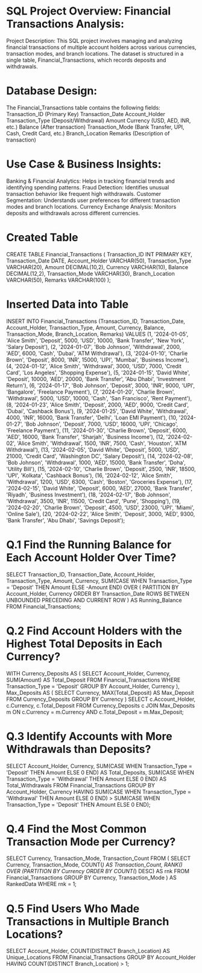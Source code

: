 # SQL Project Overview: Financial Transactions Analysis:
Project Description:
This SQL project involves managing and analyzing financial transactions of multiple account holders across various currencies, transaction modes, and branch locations.
The dataset is structured in a single table, Financial_Transactions, which records deposits and withdrawals.


# Database Design:
The Financial_Transactions table contains the following fields:
Transaction_ID (Primary Key)
Transaction_Date
Account_Holder
Transaction_Type (Deposit/Withdrawal)
Amount
Currency (USD, AED, INR, etc.)
Balance (After transaction)
Transaction_Mode (Bank Transfer, UPI, Cash, Credit Card, etc.)
Branch_Location
Remarks (Description of transaction)


# Use Case & Business Insights:
Banking & Financial Analytics: Helps in tracking financial trends and identifying spending patterns.
Fraud Detection: Identifies unusual transaction behavior like frequent high withdrawals.
Customer Segmentation: Understands user preferences for different transaction modes and branch locations.
Currency Exchange Analysis: Monitors deposits and withdrawals across different currencies.


# Created Table

CREATE TABLE Financial_Transactions (
    Transaction_ID INT PRIMARY KEY,
    Transaction_Date DATE,
    Account_Holder VARCHAR(50),
    Transaction_Type VARCHAR(20),
    Amount DECIMAL(10,2),
    Currency VARCHAR(10),
    Balance DECIMAL(12,2),
    Transaction_Mode VARCHAR(30),
    Branch_Location VARCHAR(50),
    Remarks VARCHAR(100)
);


# Inserted Data into Table

INSERT INTO Financial_Transactions 
(Transaction_ID, Transaction_Date, Account_Holder, Transaction_Type, Amount, Currency, Balance, Transaction_Mode, Branch_Location, Remarks) 
VALUES
(1, '2024-01-05', 'Alice Smith', 'Deposit', 5000, 'USD', 10000, 'Bank Transfer', 'New York', 'Salary Deposit'),
(2, '2024-01-07', 'Bob Johnson', 'Withdrawal', 2000, 'AED', 6000, 'Cash', 'Dubai', 'ATM Withdrawal'),
(3, '2024-01-10', 'Charlie Brown', 'Deposit', 8000, 'INR', 15000, 'UPI', 'Mumbai', 'Business Income'),
(4, '2024-01-12', 'Alice Smith', 'Withdrawal', 3000, 'USD', 7000, 'Credit Card', 'Los Angeles', 'Shopping Expense'),
(5, '2024-01-15', 'David White', 'Deposit', 10000, 'AED', 20000, 'Bank Transfer', 'Abu Dhabi', 'Investment Return'),
(6, '2024-01-17', 'Bob Johnson', 'Deposit', 3000, 'INR', 9000, 'UPI', 'Bangalore', 'Freelance Payment'),
(7, '2024-01-20', 'Charlie Brown', 'Withdrawal', 5000, 'USD', 10000, 'Cash', 'San Francisco', 'Rent Payment'),
(8, '2024-01-23', 'Alice Smith', 'Deposit', 2000, 'AED', 9000, 'Credit Card', 'Dubai', 'Cashback Bonus'),
(9, '2024-01-25', 'David White', 'Withdrawal', 4000, 'INR', 16000, 'Bank Transfer', 'Delhi', 'Loan EMI Payment'),
(10, '2024-01-27', 'Bob Johnson', 'Deposit', 7000, 'USD', 16000, 'UPI', 'Chicago', 'Freelance Payment'),
(11, '2024-01-30', 'Charlie Brown', 'Deposit', 6000, 'AED', 16000, 'Bank Transfer', 'Sharjah', 'Business Income'),
(12, '2024-02-02', 'Alice Smith', 'Withdrawal', 1500, 'INR', 7500, 'Cash', 'Houston', 'ATM Withdrawal'),
(13, '2024-02-05', 'David White', 'Deposit', 5000, 'USD', 21000, 'Credit Card', 'Washington DC', 'Salary Deposit'),
(14, '2024-02-08', 'Bob Johnson', 'Withdrawal', 1000, 'AED', 15000, 'Bank Transfer', 'Doha', 'Utility Bill'),
(15, '2024-02-10', 'Charlie Brown', 'Deposit', 2500, 'INR', 18500, 'UPI', 'Kolkata', 'Cashback Bonus'),
(16, '2024-02-12', 'Alice Smith', 'Withdrawal', 1200, 'USD', 6300, 'Cash', 'Boston', 'Groceries Expense'),
(17, '2024-02-15', 'David White', 'Deposit', 6000, 'AED', 27000, 'Bank Transfer', 'Riyadh', 'Business Investment'),
(18, '2024-02-17', 'Bob Johnson', 'Withdrawal', 3500, 'INR', 11500, 'Credit Card', 'Pune', 'Shopping'),
(19, '2024-02-20', 'Charlie Brown', 'Deposit', 4500, 'USD', 23000, 'UPI', 'Miami', 'Online Sale'),
(20, '2024-02-22', 'Alice Smith', 'Deposit', 3000, 'AED', 9300, 'Bank Transfer', 'Abu Dhabi', 'Savings Deposit');


# Q.1 Find the Running Balance for Each Account Holder Over Time?

SELECT 
    Transaction_ID, 
    Transaction_Date, 
    Account_Holder, 
    Transaction_Type, 
    Amount, 
    Currency, 
    SUM(CASE 
            WHEN Transaction_Type = 'Deposit' THEN Amount 
            ELSE -Amount 
        END) OVER (
            PARTITION BY Account_Holder, Currency 
            ORDER BY Transaction_Date ROWS BETWEEN UNBOUNDED PRECEDING AND CURRENT ROW
        ) AS Running_Balance
FROM Financial_Transactions;


# Q.2 Find Account Holders with the Highest Total Deposits in Each Currency?

WITH Currency_Deposits AS (
    SELECT 
        Account_Holder, 
        Currency, 
        SUM(Amount) AS Total_Deposit
    FROM Financial_Transactions
    WHERE Transaction_Type = 'Deposit'
    GROUP BY Account_Holder, Currency
), Max_Deposits AS (
    SELECT 
        Currency, 
        MAX(Total_Deposit) AS Max_Deposit
    FROM Currency_Deposits
    GROUP BY Currency
)
SELECT 
    c.Account_Holder, 
    c.Currency, 
    c.Total_Deposit
FROM Currency_Deposits c
JOIN Max_Deposits m 
ON c.Currency = m.Currency AND c.Total_Deposit = m.Max_Deposit;


# Q.3 Identify Accounts with More Withdrawals than Deposits?

SELECT 
    Account_Holder, 
    Currency, 
    SUM(CASE WHEN Transaction_Type = 'Deposit' THEN Amount ELSE 0 END) AS Total_Deposits,
    SUM(CASE WHEN Transaction_Type = 'Withdrawal' THEN Amount ELSE 0 END) AS Total_Withdrawals
FROM Financial_Transactions
GROUP BY Account_Holder, Currency
HAVING SUM(CASE WHEN Transaction_Type = 'Withdrawal' THEN Amount ELSE 0 END) > 
       SUM(CASE WHEN Transaction_Type = 'Deposit' THEN Amount ELSE 0 END);


# Q.4 Find the Most Common Transaction Mode per Currency?

SELECT Currency, Transaction_Mode, Transaction_Count
FROM (
    SELECT 
        Currency, 
        Transaction_Mode, 
        COUNT(*) AS Transaction_Count,
        RANK() OVER (PARTITION BY Currency ORDER BY COUNT(*) DESC) AS rnk
    FROM Financial_Transactions
    GROUP BY Currency, Transaction_Mode
) AS RankedData
WHERE rnk = 1;


# Q.5 Find Users Who Made Transactions in Multiple Branch Locations?

SELECT Account_Holder, COUNT(DISTINCT Branch_Location) AS Unique_Locations
FROM Financial_Transactions
GROUP BY Account_Holder
HAVING COUNT(DISTINCT Branch_Location) > 1;
